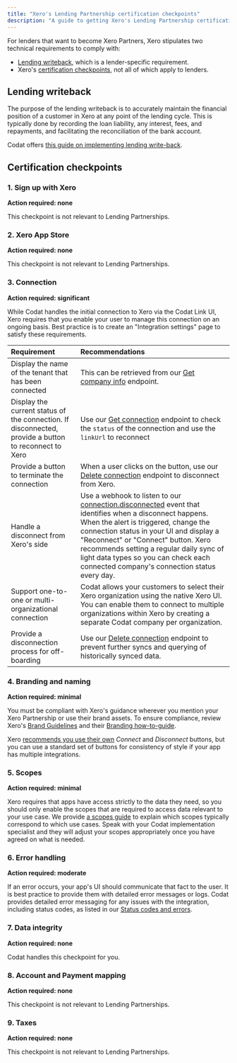 ```yaml
---
title: "Xero's Lending Partnership certification checkpoints"
description: "A guide to getting Xero's Lending Partnership certification with Codat"
---
```


For lenders that want to become Xero Partners, Xero stipulates two technical requirements to comply with: 

- [Lending writeback](https://developer.xero.com/documentation/guides/how-to-guides/general-lending-integration-guide/), which is a lender-specific requirement.
- Xero's [certification checkpoints](https://developer.xero.com/documentation/xero-app-store/app-partner-guides/certification-checkpoints/), not all of which apply to lenders.

## Lending writeback

The purpose of the lending writeback is to accurately maintain the financial position of a customer in Xero at any point of the lending cycle. This is typically done by recording the loan liability, any interest, fees, and repayments, and facilitating the reconciliation of the bank account. 

Codat offers [this guide on implementing lending write-back](https://docs.codat.io/lending/guides/loan-writeback/introduction).

## Certification checkpoints

### 1. Sign up with Xero

**Action required: none**

This checkpoint is not relevant to Lending Partnerships.

### 2. Xero App Store

**Action required: none**

This checkpoint is not relevant to Lending Partnerships.

### 3. Connection

**Action required: significant**

While Codat handles the initial connection to Xero via the Codat Link UI, Xero requires that you enable your user to manage this connection on an ongoing basis. Best practice is to create an "Integration settings" page to satisfy these requirements.

| Requirement | Recommendations |
| :-- | :-- |
| Display the name of the tenant that has been connected | This can be retrieved from our [Get company info](/lending-api#/operations/get-accounting-profile) endpoint. |
| Display the current status of the connection. If disconnected, provide a button to reconnect to Xero | Use our [Get connection](/lending-api#/operations/get-connection) endpoint to check the `status` of the connection and use the `linkUrl` to reconnect|
| Provide a button to terminate the connection | When a user clicks on the button, use our [Delete connection](/platform-api#/operations/delete-connection) endpoint to disconnect from Xero. |
| Handle a disconnect from Xero's side | Use a webhook to listen to our [connection.disconnected](/using-the-api/webhooks/event-types) event that identifies when a disconnect happens. When the alert is triggered, change the connection status in your UI and display a "Reconnect" or "Connect" button. Xero recommends setting a regular daily sync of light data types so you can check each connected company's connection status every day.|
| Support one-to-one or multi-organizational connection | Codat allows your customers to select their Xero organization using the native Xero UI. You can enable them to connect to multiple organizations within Xero by creating a separate Codat company per organization. |
| Provide a disconnection process for off-boarding | Use our [Delete connection](/lending-api#/operations/delete-connection) endpoint to prevent further syncs and querying of historically synced data.|

### 4. Branding and naming

**Action required: minimal**

You must be compliant with Xero's guidance wherever you mention your Xero Partnership or use their brand assets. To ensure compliance, review Xero's [Brand Guidelines](https://developer.xero.com/static/otherfiles/xero-app-partner-brand-guidelines.pdf) and their [Branding how-to-guide](https://developer.xero.com/documentation/guides/how-to-guides/branding-your-integration/).

Xero [recommends you use their own](https://developer.xero.com/documentation/guides/how-to-guides/branding-your-integration/) _Connect_ and _Disconnect_ buttons, but you can use a standard set of buttons for consistency of style if your app has multiple integrations. 

### 5. Scopes

**Action required: minimal**

Xero requires that apps have access strictly to the data they need, so you should only enable the scopes that are required to access data relevant to your use case. We provide [a scopes guide](/integrations/accounting/xero/partner-certification/scopes) to explain which scopes typically correspond to which use cases. Speak with your Codat implementation specialist and they will adjust your scopes appropriately once you have agreed on what is needed.

### 6. Error handling

**Action required: moderate**

If an error occurs, your app's UI should communicate that fact to the user. It is best practice to provide them with detailed error messages or logs. Codat provides detailed error messaging for any issues with the integration, including status codes, as listed in our [Status codes and errors](/using-the-api/errors).

### 7. Data integrity

**Action required: none**

Codat handles this checkpoint for you.

### 8. Account and Payment mapping

**Action required: none**

This checkpoint is not relevant to Lending Partnerships.
  
### 9. Taxes

**Action required: none**

This checkpoint is not relevant to Lending Partnerships.

